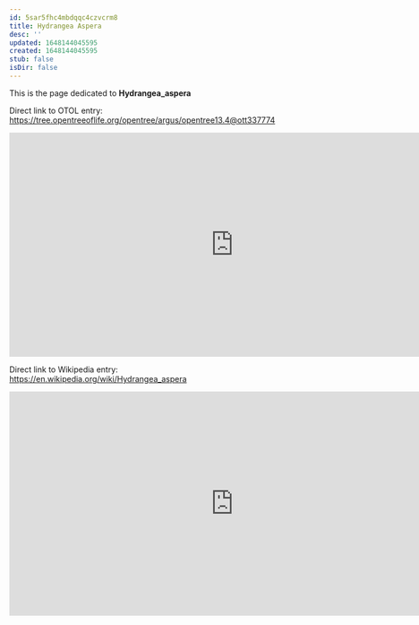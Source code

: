 ```yaml
---
id: 5sar5fhc4mbdqqc4czvcrm8
title: Hydrangea Aspera
desc: ''
updated: 1648144045595
created: 1648144045595
stub: false
isDir: false
---
```

This is the page dedicated to **Hydrangea_aspera**


Direct link to OTOL entry: https://tree.opentreeoflife.org/opentree/argus/opentree13.4@ott337774



<html>
    <body>
    <iframe src="https://tree.opentreeoflife.org/opentree/argus/opentree13.4@ott337774"
    width="800" height="400" frameborder="0" allowfullscreen> </iframe>
    </body>
</html>
    


Direct link to Wikipedia entry: https://en.wikipedia.org/wiki/Hydrangea_aspera



<html>
    <body>
    <iframe src="https://en.wikipedia.org/wiki/Hydrangea_aspera"
    width="800" height="400" frameborder="0" allowfullscreen> </iframe>
    </body>
</html>
    

